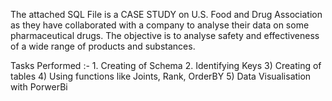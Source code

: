 The attached SQL File is a CASE STUDY on U.S. Food and Drug Association as they have collaborated with a company to analyse their data on some pharmaceutical drugs. The objective is to analyse safety and effectiveness of a wide range of products and substances.

Tasks Performed :- 1. Creating of Schema 2. Identifying Keys 3) Creating of tables 4) Using functions like Joints, Rank, OrderBY  5) Data Visualisation with PorwerBi 
